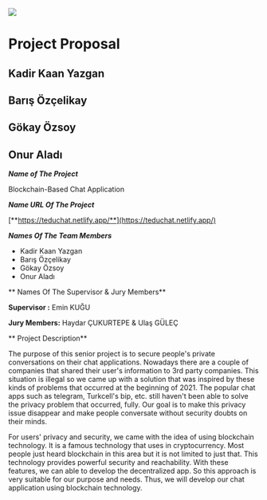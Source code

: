![](RackMultipart20211017-4-1rums2j_html_3882503174720e10.png)

# **Project Proposal**

## Kadir Kaan Yazgan

## Barış Özçelikay

## Gökay Özsoy

## Onur Aladı

***Name of The Project***

Blockchain-Based Chat Application

***Name URL Of The Project***

[**https://teduchat.netlify.app/**](https://teduchat.netlify.app/)

***Names Of The Team Members***

- Kadir Kaan Yazgan
- Barış Özçelikay
- Gökay Özsoy
- Onur Aladı

** Names Of The Supervisor &amp; Jury Members**

**Supervisor :** Emin KUĞU

**Jury Members:** Haydar ÇUKURTEPE &amp; Ulaş GÜLEÇ

** Project Description**

The purpose of this senior project is to secure people&#39;s private conversations on their chat applications. Nowadays there are a couple of companies that shared their user&#39;s information to 3rd party companies. This situation is illegal so we came up with a solution that was inspired by these kinds of problems that occurred at the beginning of 2021. The popular chat apps such as telegram, Turkcell&#39;s bip, etc. still haven&#39;t been able to solve the privacy problem that occurred, fully. Our goal is to make this privacy issue disappear and make people conversate without security doubts on their minds.

For users&#39; privacy and security, we came with the idea of using blockchain technology. It is a famous technology that uses in cryptocurrency. Most people just heard blockchain in this area but it is not limited to just that. This technology provides powerful security and reachability. With these features, we can able to develop the decentralized app. So this approach is very suitable for our purpose and needs. Thus, we will develop our chat application using blockchain technology.
